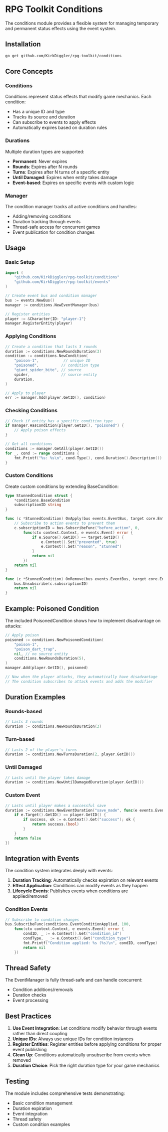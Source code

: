 # RPG Toolkit Conditions

The conditions module provides a flexible system for managing temporary and permanent status effects using the event system.

## Installation

```bash
go get github.com/KirkDiggler/rpg-toolkit/conditions
```

## Core Concepts

### Conditions
Conditions represent status effects that modify game mechanics. Each condition:
- Has a unique ID and type
- Tracks its source and duration
- Can subscribe to events to apply effects
- Automatically expires based on duration rules

### Durations
Multiple duration types are supported:
- **Permanent**: Never expires
- **Rounds**: Expires after N rounds
- **Turns**: Expires after N turns of a specific entity
- **Until Damaged**: Expires when entity takes damage
- **Event-based**: Expires on specific events with custom logic

### Manager
The condition manager tracks all active conditions and handles:
- Adding/removing conditions
- Duration tracking through events
- Thread-safe access for concurrent games
- Event publication for condition changes

## Usage

### Basic Setup

```go
import (
    "github.com/KirkDiggler/rpg-toolkit/conditions"
    "github.com/KirkDiggler/rpg-toolkit/events"
)

// Create event bus and condition manager
bus := events.NewBus()
manager := conditions.NewEventManager(bus)

// Register entities
player := &Character{ID: "player-1"}
manager.RegisterEntity(player)
```

### Applying Conditions

```go
// Create a condition that lasts 3 rounds
duration := conditions.NewRoundsDuration(3)
condition := conditions.NewCondition(
    "poison-1",           // unique ID
    "poisoned",          // condition type
    "giant_spider_bite", // source
    spider,              // source entity
    duration,
)

// Apply to player
err := manager.Add(player.GetID(), condition)
```

### Checking Conditions

```go
// Check if entity has a specific condition type
if manager.HasCondition(player.GetID(), "poisoned") {
    // Apply poison effects
}

// Get all conditions
conditions := manager.GetAll(player.GetID())
for _, cond := range conditions {
    fmt.Printf("%s: %s\n", cond.Type(), cond.Duration().Description())
}
```

### Custom Conditions

Create custom conditions by extending BaseCondition:

```go
type StunnedCondition struct {
    *conditions.BaseCondition
    subscriptionID string
}

func (c *StunnedCondition) OnApply(bus events.EventBus, target core.Entity) error {
    // Subscribe to action events to prevent them
    c.subscriptionID = bus.SubscribeFunc("before_action", 0, 
        func(ctx context.Context, e events.Event) error {
            if e.Source().GetID() == target.GetID() {
                e.Context().Set("prevented", true)
                e.Context().Set("reason", "stunned")
            }
            return nil
        })
    return nil
}

func (c *StunnedCondition) OnRemove(bus events.EventBus, target core.Entity) error {
    bus.Unsubscribe(c.subscriptionID)
    return nil
}
```

## Example: Poisoned Condition

The included PoisonedCondition shows how to implement disadvantage on attacks:

```go
// Apply poison
poisoned := conditions.NewPoisonedCondition(
    "poison-1",
    "poison_dart_trap",
    nil, // no source entity
    conditions.NewRoundsDuration(5),
)
manager.Add(player.GetID(), poisoned)

// Now when the player attacks, they automatically have disadvantage
// The condition subscribes to attack events and adds the modifier
```

## Duration Examples

### Rounds-based
```go
// Lasts 3 rounds
duration := conditions.NewRoundsDuration(3)
```

### Turn-based
```go
// Lasts 2 of the player's turns
duration := conditions.NewTurnsDuration(2, player.GetID())
```

### Until Damaged
```go
// Lasts until the player takes damage
duration := conditions.NewUntilDamagedDuration(player.GetID())
```

### Custom Event
```go
// Lasts until player makes a successful save
duration := conditions.NewEventDuration("save_made", func(e events.Event) bool {
    if e.Target().GetID() == player.GetID() {
        if success, ok := e.Context().Get("success"); ok {
            return success.(bool)
        }
    }
    return false
})
```

## Integration with Events

The condition system integrates deeply with events:

1. **Duration Tracking**: Automatically checks expiration on relevant events
2. **Effect Application**: Conditions can modify events as they happen
3. **Lifecycle Events**: Publishes events when conditions are applied/removed

### Condition Events

```go
// Subscribe to condition changes
bus.SubscribeFunc(conditions.EventConditionApplied, 100, 
    func(ctx context.Context, e events.Event) error {
        condID, _ := e.Context().Get("condition_id")
        condType, _ := e.Context().Get("condition_type")
        fmt.Printf("Condition applied: %s (%s)\n", condID, condType)
        return nil
    })
```

## Thread Safety

The EventManager is fully thread-safe and can handle concurrent:
- Condition additions/removals
- Duration checks
- Event processing

## Best Practices

1. **Use Event Integration**: Let conditions modify behavior through events rather than direct coupling
2. **Unique IDs**: Always use unique IDs for condition instances
3. **Register Entities**: Register entities before applying conditions for proper event publishing
4. **Clean Up**: Conditions automatically unsubscribe from events when removed
5. **Duration Choice**: Pick the right duration type for your game mechanics

## Testing

The module includes comprehensive tests demonstrating:
- Basic condition management
- Duration expiration
- Event integration
- Thread safety
- Custom condition examples